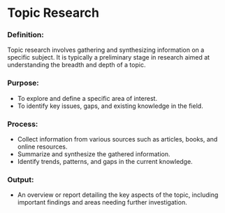# Topic Research
### Definition:
Topic research involves gathering and synthesizing information on a specific subject. It is typically a preliminary stage in research aimed at understanding the breadth and depth of a topic.

### Purpose:
- To explore and define a specific area of interest.
- To identify key issues, gaps, and existing knowledge in the field.

### Process:
- Collect information from various sources such as articles, books, and online resources.
- Summarize and synthesize the gathered information.
-  Identify trends, patterns, and gaps in the current knowledge.

### Output:
- An overview or report detailing the key aspects of the topic, including important findings and areas needing further investigation.
